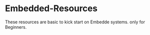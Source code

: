 # Embedded-Resources
These resources are basic to kick start on Embedde systems.
only for Beginners.
